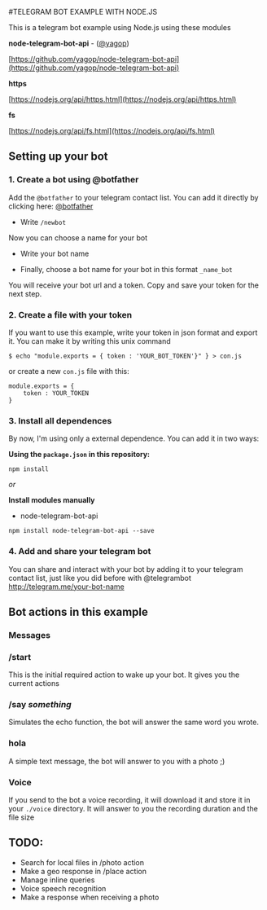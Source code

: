#TELEGRAM BOT EXAMPLE WITH NODE.JS

This is a telegram bot example using Node.js using these modules

**node-telegram-bot-api** - ([@yagop](https://github.com/yagop))

[https://github.com/yagop/node-telegram-bot-api](https://github.com/yagop/node-telegram-bot-api)

**https**

[https://nodejs.org/api/https.html](https://nodejs.org/api/https.html)

**fs**

[https://nodejs.org/api/fs.html](https://nodejs.org/api/fs.html)

## Setting up your bot


### 1. Create a bot using @botfather

Add the `@botfather` to your telegram contact list.
You can add it directly by clicking here: [@botfather](http://telegram.me/botfather)


- Write `/newbot`

Now you can choose a name for your bot

- Write your bot name

- Finally, choose a bot name for your bot in this format `_name_bot`

You will receive your bot url and a token. Copy and save your token for the next step.

### 2. Create a file with your token

If you want to use this example, write your token in json format and export it.
You can make it by writing this unix command 

```shell
$ echo "module.exports = { token : 'YOUR_BOT_TOKEN'}" } > con.js
```

or create a new `con.js` file with this:

```
module.exports = {
	token : YOUR_TOKEN
}
```

### 3. Install all dependences 

By now, I'm using only a external dependence. You can add it in two ways:

**Using the `package.json` in this repository:**
```
npm install
```

_or_

**Install modules manually**

- node-telegram-bot-api
```
npm install node-telegram-bot-api --save
```


### 4. Add and share your telegram bot

You can share and interact with your bot by adding it to your telegram contact list, just like you did before with @telegrambot
http://telegram.me/your-bot-name



## Bot actions in this example

### **Messages**

### /start

This is the initial required action to wake up your bot. It gives you the current actions

### /say _something_

Simulates the echo function, the bot will answer the same word you wrote.

### hola

A simple text message, the bot will answer to you with a photo ;)


### **Voice**

If you send to the bot a voice recording, it will download it and store it in your `./voice` directory.
It will answer to you the recording duration and the file size


## TODO:

- Search for local files in /photo action 
- Make a geo response in /place action
- Manage inline queries
- Voice speech recognition
- Make a response when receiving a photo














